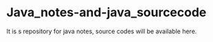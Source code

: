 # Java_notes-and-java_sourcecode
It is s repository for java notes, source codes will be available here.
